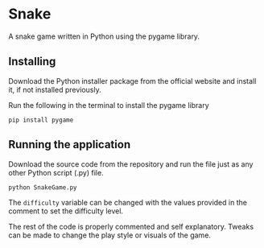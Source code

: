 # Snake
A snake game written in Python using the pygame library.


## Installing
Download the Python installer package from the official website and install it, if not installed previously.

Run the following in the terminal to install the pygame library
```
pip install pygame
```


## Running the application
Download the source code from the repository and run the file just as any other Python script (.py) file.
```
python SnakeGame.py
```

The `difficulty` variable can be changed with the values provided in the comment to set the difficulty level.

The rest of the code is properly commented and self explanatory. Tweaks can be made to change the play style or visuals of the game.
